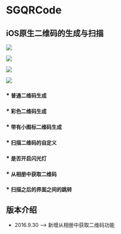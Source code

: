
# SGQRCode

## iOS原生二维码的生成与扫描

![](https://github.com/kingsic/SGQRCode/raw/master/Picture/sorgle.png) 

![](https://github.com/kingsic/SGQRCode/raw/master/Picture/sorgle2.png) 

![](https://github.com/kingsic/SGQRCode/raw/master/Picture/sorgle3.png) 

![](https://github.com/kingsic/SGQRCode/raw/master/Picture/sorgle4.png) 

### * `普通二维码生成`<br>

### * `彩色二维码生成`<br>

### * `带有小图标二维码生成`<br>

### * `扫描二维码的自定义`<br>

### * `是否开启闪光灯`<br>

### * `从相册中获取二维码`<br>

### * `扫描之后的界面之间的跳转`<br>


## 版本介绍

  * 2016.9.30 --> 新增从相册中获取二维码功能


